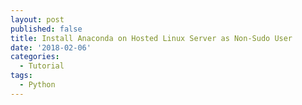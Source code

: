 ```yaml
---
layout: post
published: false
title: Install Anaconda on Hosted Linux Server as Non-Sudo User
date: '2018-02-06'
categories:
  - Tutorial
tags:
  - Python
---
```



